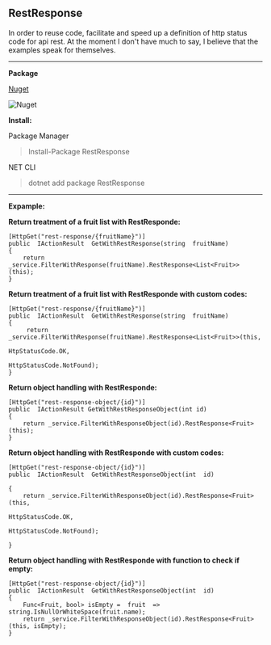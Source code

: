 ## **RestResponse**
  
In order to reuse code, facilitate and speed up a definition of http status code for api rest.
At the moment I don't have much to say, I believe that the examples speak for themselves.
****
**Package**

[Nuget](https://www.nuget.org/packages/RestResponse/)

![Nuget](https://img.shields.io/nuget/dt/RestResponse?style=flat-square)

**Install:**

Package Manager
>Install-Package RestResponse

NET CLI
> dotnet add package RestResponse

***
**Expample:**

**Return treatment of a fruit list with RestResponde:**

    [HttpGet("rest-response/{fruitName}")]
    public  IActionResult  GetWithRestResponse(string  fruitName)
    {    
	    return _service.FilterWithResponse(fruitName).RestResponse<List<Fruit>>(this);
    }


**Return treatment of a fruit list with RestResponde with custom codes:**

    [HttpGet("rest-response/{fruitName}")]    
    public  IActionResult  GetWithRestResponse(string  fruitName)
    {
		 return _service.FilterWithResponse(fruitName).RestResponse<List<Fruit>>(this,
                                                                             HtpStatusCode.OK,
                                                                             HttpStatusCode.NotFound);
    }

**Return object handling with RestResponde:**

    [HttpGet("rest-response-object/{id}")]
    public  IActionResult GetWithRestResponseObject(int id)
    { 
	    return _service.FilterWithResponseObject(id).RestResponse<Fruit>(this);
    }


**Return object handling with RestResponde with custom codes:**

    [HttpGet("rest-response-object/{id}")]    
    public  IActionResult  GetWithRestResponseObject(int  id)
    
    {    
	    return _service.FilterWithResponseObject(id).RestResponse<Fruit>(this,
	                                                                     HttpStatusCode.OK,
	                                                                     HttpStatusCode.NotFound);
   
    }

**Return object handling with RestResponde with function to check if empty:**

    [HttpGet("rest-response-object/{id}")]
    public  IActionResult  GetWithRestResponseObject(int  id)
    {    
	    Func<Fruit, bool> isEmpty =  fruit  => string.IsNullOrWhiteSpace(fruit.name);    
	    return _service.FilterWithResponseObject(id).RestResponse<Fruit>(this, isEmpty);
    }

